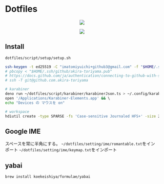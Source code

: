 # Dotfiles

<p align="center">
  <a href="https://github.com/akira-toriyama/dotfiles">
    <img src="https://user-images.githubusercontent.com/92862731/166393194-1c4a4338-ae35-4dee-bd0f-7fce2f7f01dd.png"/>
  </a>
</p>

<p align="center">
  <a href="https://github.com/akira-toriyama/dotfiles/actions/workflows/macos.yml">
    <img src="https://github.com/akira-toriyama/dotfiles/actions/workflows/macos.yml/badge.svg"/>
  </a>
</p>


## Install

```bash
dotfiles/script/setup/setup.sh

ssh-keygen -t ed25519 -C "imatomiyuichi+github3@gmail.com" -f "$HOME/.ssh/github/akira-toriyama"
# pbcopy < "$HOME/.ssh/github/akira-toriyama.pub"
# https://docs.github.com/ja/authentication/connecting-to-github-with-ssh/adding-a-new-ssh-key-to-your-github-account
# ssh -T git@github.com.akira-toriyama

# karabiner
deno run ~/dotfiles/script/karabiner/karabinerJson.ts > ~/.config/karabiner/karabiner.json && \
open '/Applications/Karabiner-Elements.app' && \ 
echo "Devices の マウスを on"

# workspace
hdiutil create -type SPARSE -fs 'Case-sensitive Journaled HFS+' -size 256g -volname workspace ~/Documents/workspace.dmg.sparseimage
```

## Google IME

スペースを常に半角にする。
`~/dotfiles/setting/ime/romantable.txt`をインポート
`~/dotfiles/setting/ime/keymap.txt`をインポート

## yabai

```bash
brew install koekeishiya/formulae/yabai
```
